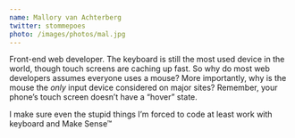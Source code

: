 ```yaml
---
name: Mallory van Achterberg
twitter: stommepoes 
photo: /images/photos/mal.jpg
---
```


Front-end web developer. The keyboard is still the most used device in the
world, though touch screens are caching up fast. So why do most web developers
assumes everyone uses a mouse? More importantly, why is the mouse the *only*
input device considered on major sites? Remember, your phone&#8217;s touch
screen doesn&#8217;t have a &#8220;hover&#8221; state.

I make sure even the stupid things I&#8217;m forced to code at least work with
keyboard and Make Sense&#8482;
